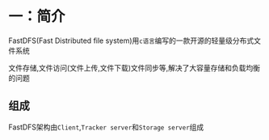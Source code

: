 # 一：简介

FastDFS(Fast Distributed file system)用`c语言`编写的一款开源的轻量级分布式文件系统

文件存储,文件访问(文件上传,文件下载)文件同步等,解决了大容量存储和负载均衡的问题

## 组成

FastDFS架构由`Client`,`Tracker server`和`Storage server`组成

